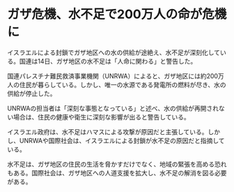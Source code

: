 # ガザ危機、水不足で200万人の命が危機に

イスラエルによる封鎖でガザ地区への水の供給が途絶え、水不足が深刻化している。国連は14日、ガザ地区の水不足は「人命に関わる」と警告した。

国連パレスチナ難民救済事業機関（UNRWA）によると、ガザ地区には約200万人の住民が暮らしている。しかし、唯一の水源である発電所の燃料が尽き、水の供給が停止した。

UNRWAの担当者は「深刻な事態となっている」と述べ、水の供給が再開されない場合は、住民の健康や衛生に深刻な影響が出ると警告している。

イスラエル政府は、水不足はハマスによる攻撃が原因だと主張している。しかし、UNRWAや国際社会は、イスラエルによる封鎖が水不足の原因だと指摘している。

水不足は、ガザ地区の住民の生活を脅かすだけでなく、地域の緊張を高める恐れもある。国際社会は、ガザ地区への人道支援を拡大し、水不足の解消を図る必要がある。
